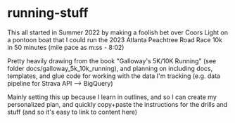 # running-stuff

This all started in Summer 2022 by making a foolish bet over Coors Light on a pontoon boat that I could run the 2023 Atlanta Peachtree Road Race 10k in 50 minutes (mile pace as m:ss - 8:02)

Pretty heavily drawing from the book "Galloway's 5K/10K Running" (see folder docs/galloway_5k_10k_running), and planning on including docs, templates, and glue code for working with the data I'm tracking (e.g. data pipeline for Strava API --> BigQuery)

Mainly setting this up because I learn in outlines, and so I can create my personalized plan, and quickly copy+paste the instructions for the drills and stuff (and so it's easy to link to content here)
